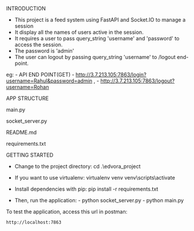 INTRODUCTION

- This project is a feed system using FastAPI and Socket.IO to manage a session
- It display all the names of users active in the session.
- It requires a user to pass query_string 'username' and 'password' to access the session.
- The password is 'admin'
- The user can logout by passing query_string 'username' to /logout end-point.

eg: - API END POINT(GET)
     - http://3.7.213.105:7863/login?username=Rahul&password=admin ,
     - http://3.7.213.105:7863/logout?username=Rohan
 
APP STRUCTURE
 
  main.py
 
  socket_server.py
			
  README.md
  
  requirements.txt
  
  
GETTING STARTED

- Change to the project directory: cd .\edvora_project
- If you want to use virtualenv: virtualenv venv
                                 venv\scripts\activate
- Install dependencies with pip: pip install -r requirements.txt

- Then, run the application:
		- python socket_server.py
		- python main.py
		
To test the  application, access this url in postman:

	http://localhost:7863
	

